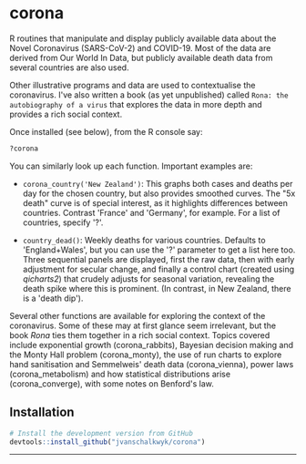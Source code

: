 # corona

R routines that manipulate and display publicly available data about the Novel Coronavirus 
(SARS-CoV-2) and COVID-19. Most of the data are derived from Our World In Data, but publicly available
death data from several countries are also used. 

Other illustrative programs and data are used to contextualise the coronavirus. I've also
written a book (as yet unpublished) called `Rona: the autobiography of a virus` that explores
the data in more depth and provides a rich social context. 

Once installed (see below), from the R console say:

```R
?corona
```

You can similarly look up each function. Important examples are: 


* `corona_country('New Zealand')`: This graphs both cases and deaths per day for the chosen
   country, but also provides smoothed curves. The "5x death" curve is of special interest,
   as it highlights differences between countries. Contrast 'France' and 'Germany', for
   example. For a list of countries, specify '?'. 

* `country_dead()`: Weekly deaths for various countries. Defaults to 'England+Wales', but
   you can use the '?' parameter to get a list here too. Three sequential panels are
   displayed, first the raw data, then with early adjustment for secular change, and
   finally a control chart (created using *qicharts2*) that crudely adjusts for seasonal
   variation, revealing the death spike where this is prominent. (In contrast, in New Zealand,
   there is a 'death dip'). 

Several other functions are available for exploring the context of the coronavirus. Some
of these may at first glance seem irrelevant, but the book _Rona_ ties them together in
a rich social context. Topics covered include exponential growth (corona_rabbits), Bayesian
decision making and the Monty Hall problem (corona_monty), the use of run charts to explore
hand sanitisation and Semmelweis' death data (corona_vienna), power laws (corona_metabolism)
and how statistical distributions arise (corona_converge), with some notes on Benford's law. 

## Installation

```R
# Install the development version from GitHub
devtools::install_github("jvanschalkwyk/corona")
```

-----
